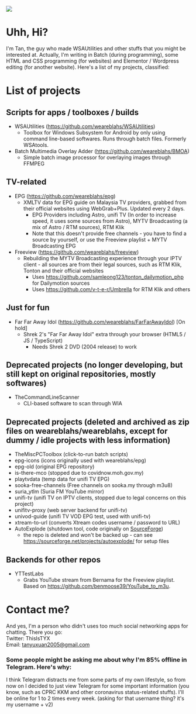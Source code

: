 ![](https://github-profile-summary-cards.vercel.app/api/cards/profile-details?username=weareblahs&theme=monokai)
# Uhh, Hi?
I'm Tan, the guy who made WSAUtilities and other stuffs that you might be interested at. Actually, I'm writing in Batch (during programming), some HTML and CSS programming (for websites) and Elementor / Wordpress editing (for another website). Here's a list of my projects, classified:
# List of projects
## Scripts for apps / toolboxes / builds
 - WSAUtilities (https://github.com/weareblahs/WSAUtilities)
   - Toolbox for Windows Subsystem for Android by only using command line-based softwares. Runs through batch files. Formerly WSAtools.
 - Batch Multimedia Overlay Adder (https://github.com/weareblahs/BMOA)
   - Simple batch image processor for overlaying images through FFMPEG
## TV-related
 - EPG (https://github.com/weareblahs/epg)
   - XMLTV data for EPG guide on Malaysia TV providers, grabbed from their official websites using WebGrab+Plus. Updated every 2 days.
     - EPG Providers including Astro, unifi TV (In order to increase speed, it uses some sources from Astro), MYTV Broadcasting (a mix of Astro / RTM sources), RTM Klik
     - Note that this doesn't provide free channels - you have to find a source by yourself, or use the Freeview playlist + MYTV Broadcasting EPG
 - Freeview (https://github.com/weareblahs/freeview)
   - Rebuilding the MYTV Broadcasting experience through your IPTV client - all sources are from their legal sources, such as RTM Klik, Tonton and their official websites
     - Uses https://github.com/samleong123/tonton_dailymotion_php for Dailymotion sources
     - Uses https://github.com/v-t-e-r/Umbrella for RTM Klik and others
## Just for fun
 - Far Far Away Idol (https://github.com/weareblahs/FarFarAwayIdol) [On hold]
   - Shrek 2's "Far Far Away Idol" extra through your browser (HTML5 / JS / TypeScript)
     - Needs Shrek 2 DVD (2004 release) to work
## Deprecated projects (no longer developing, but still kept on original repositories, mostly softwares)
 - TheCommandLineScanner
   - CLI-based software to scan through WIA
## Deprecated projects (deleted and archived as zip files on weareblahs/weareblahs, except for dummy / idle projects with less information)
- TheMiscPCToolbox (click-to-run batch scripts)
- epg-icons (icons originally used with weareblahs/epg)
- epg-old (original EPG repository)
- is-there-mco (stopped due to covidnow.moh.gov.my)
- playtvdata (temp data for unifi TV EPG)
- sooka-free-channels (Free channels on sooka.my through m3u8)
- suria_ytlm (Suria FM YouTube mirror)
- unifi-tv (unifi TV on IPTV clients, stopped due to legal concerns on this project)
- unifitv-proxy (web server backend for unifi-tv)
- univod-guide (unifi TV VOD EPG test, used with unifi-tv)
- xtream-to-url (converts Xtream codes username / password to URL)
- AutoExplode (shutdown tool, code originally on [SourceForge](https://sourceforge.net/projects/autoexplode/))
  - the repo is deleted and won't be backed up - can see https://sourceforge.net/projects/autoexplode/ for setup files
## Backends for other repos
 - YTTestLabs
   - Grabs YouTube stream from Bernama for the Freeview playlist. Based on https://github.com/benmoose39/YouTube_to_m3u.

# Contact me?
And yes, I'm a person who didn't uses too much social networking apps for chatting. There you go:  
Twitter: ThisIsTYX  
Email: tanyuxuan2005@gmail.com  
### Some people might be asking me about why I'm 85% offline in Telegram. Here's why:
I think Telegram distracts me from some parts of my own lifestyle, so from now on I decided to just view Telegram for some important information (you know, such as CPRC KKM and other coronavirus status-related stuffs). I'll be online for 1 to 2 times every week. (asking for that username thing? it's my username + v2)
